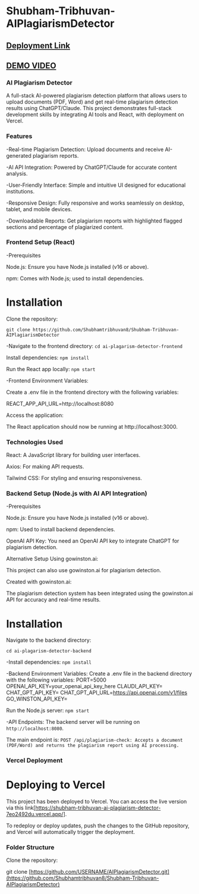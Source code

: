 # Shubham-Tribhuvan-AIPlagiarismDetector
## [Deployment Link](https://shubham-tribhuvan-ai-plagiarism-detector-7eo2492du.vercel.app)
## [DEMO VIDEO](https://www.loom.com/share/7abd1b595f3f45df84af4554df90240b?sid=e4dc6143-b658-4b58-b8a6-9bee6af3965f)

### AI Plagiarism Detector
A full-stack AI-powered plagiarism detection platform that allows users to upload documents (PDF, Word) and get real-time plagiarism detection results using 
ChatGPT/Claude. This project demonstrates full-stack development skills by integrating AI tools and React, with deployment on Vercel.

### Features
-Real-time Plagiarism Detection: Upload documents and receive AI-generated plagiarism reports.

-AI API Integration: Powered by ChatGPT/Claude for accurate content analysis.

-User-Friendly Interface: Simple and intuitive UI designed for educational institutions.

-Responsive Design: Fully responsive and works seamlessly on desktop, tablet, and mobile devices.

-Downloadable Reports: Get plagiarism reports with highlighted flagged sections and percentage of plagiarized content.

### Frontend Setup (React)

-Prerequisites

Node.js: Ensure you have Node.js installed (v16 or above).

npm: Comes with Node.js; used to install dependencies.

# Installation

Clone the repository:

```git clone https://github.com/Shubhamtribhuvan8/Shubham-Tribhuvan-AIPlagiarismDetector```


-Navigate to the frontend directory:
```cd ai-plagarism-detector-frontend```

Install dependencies:
```npm install```

Run the React app locally:
```npm start```

-Frontend Environment Variables:

Create a .env file in the frontend directory with the following variables:

REACT_APP_API_URL=http://localhost:8080

Access the application:

The React application should now be running at http://localhost:3000.

### Technologies Used

React: A JavaScript library for building user interfaces.

Axios: For making API requests.

Tailwind CSS: For styling and ensuring responsiveness.


### Backend Setup (Node.js with AI API Integration)

-Prerequisites

Node.js: Ensure you have Node.js installed (v16 or above).

npm: Used to install backend dependencies.

OpenAI API Key: You need an OpenAI API key to integrate ChatGPT for plagiarism detection.

Alternative Setup Using gowinston.ai:

This project can also use gowinston.ai for plagiarism detection.

Created with gowinston.ai:

The plagiarism detection system has been integrated using the gowinston.ai API for accuracy and real-time results.

# Installation

Navigate to the backend directory:

```cd ai-plagarism-detector-backend```

-Install dependencies:
```npm install```

-Backend Environment Variables: Create a .env file in the backend directory with the following variables:
PORT=5000
OPENAI_API_KEY=your_openai_api_key_here
CLAUDI_API_KEY=
CHAT_GPT_API_KEY=
CHAT_GPT_API_URL=https://api.openai.com/v1/files
GO_WINSTON_API_KEY=

Run the Node.js server:
```npm start```

-API Endpoints:
The backend server will be running on ```http://localhost:8080```.

The main endpoint is:
``POST /api/plagiarism-check: Accepts a document (PDF/Word) and returns the plagiarism report using AI processing.``


### Vercel Deployment

# Deploying to Vercel

This project has been deployed to Vercel. You can access the live version via this link[https://shubham-tribhuvan-ai-plagiarism-detector-7eo2492du.vercel.app/].

To redeploy or deploy updates, push the changes to the GitHub repository, and Vercel will automatically trigger the deployment.

### Folder Structure

Clone the repository:

git clone [https://github.com/USERNAME/AIPlagiarismDetector.git](https://github.com/Shubhamtribhuvan8/Shubham-Tribhuvan-AIPlagiarismDetector)
